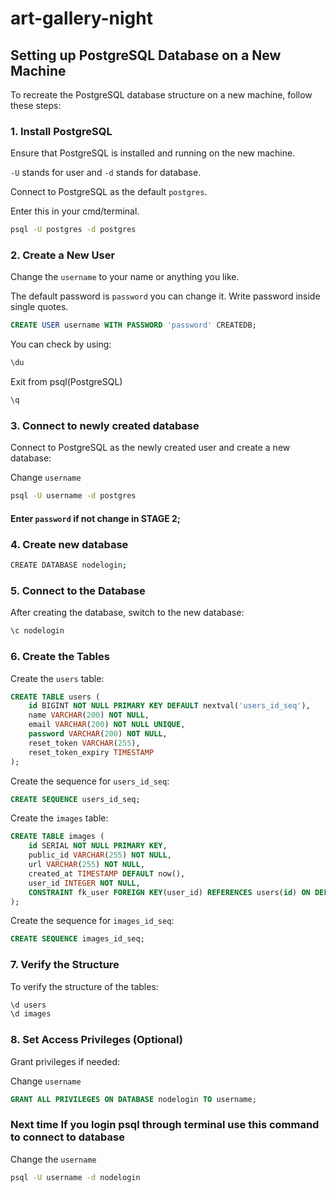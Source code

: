 # art-gallery-night

## Setting up PostgreSQL Database on a New Machine

To recreate the PostgreSQL database structure on a new machine, follow these steps:

### 1. Install PostgreSQL

Ensure that PostgreSQL is installed and running on the new machine.
 
 `-U` stands for user and `-d` stands for database. 

Connect to PostgreSQL as the default `postgres`. 

Enter this in your cmd/terminal.

```bash
psql -U postgres -d postgres
```

### 2. Create a New User
Change the `username` to your name or anything you like.

The default password is `password` you can change it. Write password inside single quotes.

```sql
CREATE USER username WITH PASSWORD 'password' CREATEDB;
```
You can check by using:
```bash
\du
```
Exit from psql(PostgreSQL)
```bash
\q
```

### 3. Connect to newly created database

Connect to PostgreSQL as the newly created user and create a new database:

Change `username`
```bash
psql -U username -d postgres
```

#### Enter `password` if not change in STAGE 2;

### 4. Create new database
```bash
CREATE DATABASE nodelogin;
```
### 5. Connect to the Database

After creating the database, switch to the new database:
```bash
\c nodelogin
```
### 6. Create the Tables

Create the `users` table:

```sql
CREATE TABLE users (
    id BIGINT NOT NULL PRIMARY KEY DEFAULT nextval('users_id_seq'),
    name VARCHAR(200) NOT NULL,
    email VARCHAR(200) NOT NULL UNIQUE,
    password VARCHAR(200) NOT NULL,
    reset_token VARCHAR(255),
    reset_token_expiry TIMESTAMP
);
```

Create the sequence for `users_id_seq`:
```sql
CREATE SEQUENCE users_id_seq;
```

Create the `images` table:

```sql
CREATE TABLE images (
    id SERIAL NOT NULL PRIMARY KEY,
    public_id VARCHAR(255) NOT NULL,
    url VARCHAR(255) NOT NULL,
    created_at TIMESTAMP DEFAULT now(),
    user_id INTEGER NOT NULL,
    CONSTRAINT fk_user FOREIGN KEY(user_id) REFERENCES users(id) ON DELETE CASCADE
);
```
Create the sequence for `images_id_seq`:
```sql
CREATE SEQUENCE images_id_seq;
```
### 7. Verify the Structure

To verify the structure of the tables:
```bash
\d users
\d images
```
### 8. Set Access Privileges (Optional)

Grant privileges if needed:

Change `username`
```sql
GRANT ALL PRIVILEGES ON DATABASE nodelogin TO username;
```

### Next time If you login psql through terminal use this command to connect to database

Change the `username`
```bash
psql -U username -d nodelogin
```

